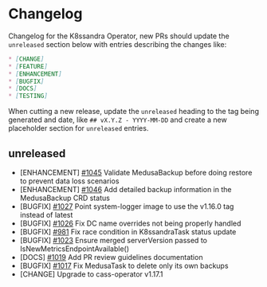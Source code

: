 # Changelog

Changelog for the K8ssandra Operator, new PRs should update the `unreleased` section below with entries describing the changes like:

```markdown
* [CHANGE]
* [FEATURE]
* [ENHANCEMENT]
* [BUGFIX]
* [DOCS]
* [TESTING]
```

When cutting a new release, update the `unreleased` heading to the tag being generated and date, like `## vX.Y.Z - YYYY-MM-DD` and create a new placeholder section for  `unreleased` entries.

## unreleased

* [ENHANCEMENT] [#1045](https://github.com/k8ssandra/k8ssandra-operator/issues/1045) Validate MedusaBackup before doing restore to prevent data loss scenarios
* [ENHANCEMENT] [#1046](https://github.com/k8ssandra/k8ssandra-operator/issues/1046) Add detailed backup information in the MedusaBackup CRD status
* [BUGFIX] [#1027](https://github.com/k8ssandra/k8ssandra-operator/issues/1027) Point system-logger image to use the v1.16.0 tag instead of latest
* [BUGFIX] [#1026](https://github.com/k8ssandra/k8ssandra-operator/issues/1026) Fix DC name overrides not being properly handled
* [BUGFIX] [#981](https://github.com/k8ssandra/k8ssandra-operator/issues/981) Fix race condition in K8ssandraTask status update
* [BUGFIX] [#1023](https://github.com/k8ssandra/k8ssandra-operator/issues/1023) Ensure merged serverVersion passed to IsNewMetricsEndpointAvailable()
* [DOCS] [#1019](https://github.com/k8ssandra/k8ssandra-operator/issues/1019) Add PR review guidelines documentation
* [BUGFIX] [#1017](https://github.com/k8ssandra/k8ssandra-operator/issues/1017) Fix MedusaTask to delete only its own backups
* [CHANGE] Upgrade to cass-operator v1.17.1